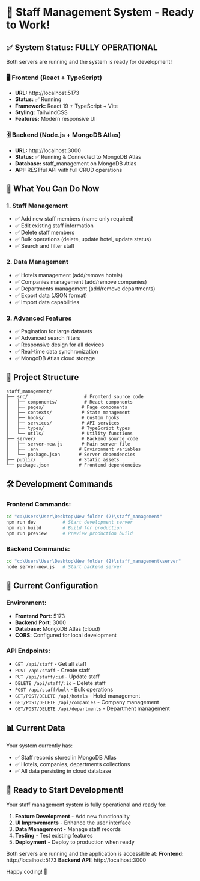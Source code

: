 # 🚀 Staff Management System - Ready to Work!

## ✅ System Status: FULLY OPERATIONAL

Both servers are running and the system is ready for development!

### 🖥️ **Frontend (React + TypeScript)**
- **URL:** http://localhost:5173
- **Status:** ✅ Running
- **Framework:** React 19 + TypeScript + Vite
- **Styling:** TailwindCSS
- **Features:** Modern responsive UI

### 🗄️ **Backend (Node.js + MongoDB Atlas)**
- **URL:** http://localhost:3000
- **Status:** ✅ Running & Connected to MongoDB Atlas
- **Database:** staff_management on MongoDB Atlas
- **API:** RESTful API with full CRUD operations

## 🎯 **What You Can Do Now**

### 1. **Staff Management**
- ✅ Add new staff members (name only required)
- ✅ Edit existing staff information
- ✅ Delete staff members
- ✅ Bulk operations (delete, update hotel, update status)
- ✅ Search and filter staff

### 2. **Data Management**
- ✅ Hotels management (add/remove hotels)
- ✅ Companies management (add/remove companies)
- ✅ Departments management (add/remove departments)
- ✅ Export data (JSON format)
- ✅ Import data capabilities

### 3. **Advanced Features**
- ✅ Pagination for large datasets
- ✅ Advanced search filters
- ✅ Responsive design for all devices
- ✅ Real-time data synchronization
- ✅ MongoDB Atlas cloud storage

## 📁 **Project Structure**

```
staff_management/
├── src/                     # Frontend source code
│   ├── components/          # React components
│   ├── pages/              # Page components
│   ├── contexts/           # State management
│   ├── hooks/              # Custom hooks
│   ├── services/           # API services
│   ├── types/              # TypeScript types
│   └── utils/              # Utility functions
├── server/                 # Backend source code
│   ├── server-new.js       # Main server file
│   ├── .env               # Environment variables
│   └── package.json       # Server dependencies
├── public/                # Static assets
└── package.json           # Frontend dependencies
```

## 🛠️ **Development Commands**

### Frontend Commands:
```bash
cd "c:\Users\User\Desktop\New folder (2)\staff_management"
npm run dev          # Start development server
npm run build        # Build for production
npm run preview      # Preview production build
```

### Backend Commands:
```bash
cd "c:\Users\User\Desktop\New folder (2)\staff_management\server"
node server-new.js   # Start backend server
```

## 🔧 **Current Configuration**

### Environment:
- **Frontend Port:** 5173
- **Backend Port:** 3000
- **Database:** MongoDB Atlas (cloud)
- **CORS:** Configured for local development

### API Endpoints:
- `GET /api/staff` - Get all staff
- `POST /api/staff` - Create staff
- `PUT /api/staff/:id` - Update staff
- `DELETE /api/staff/:id` - Delete staff
- `POST /api/staff/bulk` - Bulk operations
- `GET/POST/DELETE /api/hotels` - Hotel management
- `GET/POST/DELETE /api/companies` - Company management
- `GET/POST/DELETE /api/departments` - Department management

## 📊 **Current Data**

Your system currently has:
- ✅ Staff records stored in MongoDB Atlas
- ✅ Hotels, companies, departments collections
- ✅ All data persisting in cloud database

## 🎉 **Ready to Start Development!**

Your staff management system is fully operational and ready for:

1. **Feature Development** - Add new functionality
2. **UI Improvements** - Enhance the user interface
3. **Data Management** - Manage staff records
4. **Testing** - Test existing features
5. **Deployment** - Deploy to production when ready

Both servers are running and the application is accessible at:
**Frontend:** http://localhost:5173
**Backend API:** http://localhost:3000

Happy coding! 🚀
